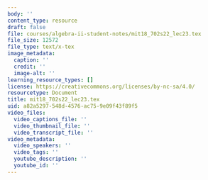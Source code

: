 ```yaml
---
body: ''
content_type: resource
draft: false
file: courses/algebra-ii-student-notes/mit18_702s22_lec23.tex
file_size: 12572
file_type: text/x-tex
image_metadata:
  caption: ''
  credit: ''
  image-alt: ''
learning_resource_types: []
license: https://creativecommons.org/licenses/by-nc-sa/4.0/
resourcetype: Document
title: mit18_702s22_lec23.tex
uid: a82a5297-548d-4576-ac75-9e09f43f89f5
video_files:
  video_captions_file: ''
  video_thumbnail_file: ''
  video_transcript_file: ''
video_metadata:
  video_speakers: ''
  video_tags: ''
  youtube_description: ''
  youtube_id: ''
---
```

